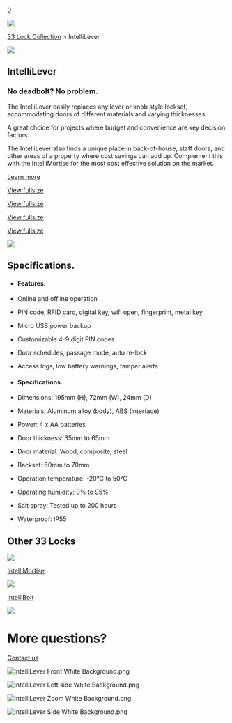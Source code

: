 [0](https://www.33lock.com/cart)

![](https://images.squarespace-cdn.com/content/v1/64864a0f6459c271adb893d5/8cdbd17f-2901-4e03-b844-7429cb030e73/Untitled+design+%289%29.jpg?format=2500w)

[33 Lock Collection](https://www.33lock.com/collection) \> IntelliLever

![](https://images.squarespace-cdn.com/content/v1/64864a0f6459c271adb893d5/e50db680-1ee4-4588-91a9-2e1db05ba666/IntelliLever+Front+Transparent.png?format=2500w)

## IntelliLever

### No deadbolt? No problem.

The IntelliLever easily replaces any lever or knob style lockset, accommodating doors of different materials and varying thicknesses.

A great choice for projects where budget and convenience are key decision factors.

The IntelliLever also finds a unique place in back-of-house, staff doors, and other areas of a property where cost savings can add up. Complement this with the IntelliMortise for the most cost effective solution on the market.

[Learn more](https://www.33lock.com/collection/intellilever?itemId=17n14jtcub310fu26yr1dlmw585x48)

[View fullsize](https://www.33lock.com/collection/intellilever?itemId=17n14jtcub310fu26yr1dlmw585x48)

[View fullsize](https://www.33lock.com/collection/intellilever?itemId=cr7264kiclx0q9kukmw32g6vllt2wl)

[View fullsize](https://www.33lock.com/collection/intellilever?itemId=945ewnvlqj9rgt26dwhxbzrrxabs2m)

[View fullsize](https://www.33lock.com/collection/intellilever?itemId=qy5uqxhuy6e4e4gr6bt9q4ii3bs9qf)

![](https://images.squarespace-cdn.com/content/v1/64864a0f6459c271adb893d5/a6c930b8-eea9-4aa5-b88f-30cbce3a88fd/4.jpg?format=2500w)

## Specifications.

- #### Features.






- Online and offline operation

- PIN code, RFID card, digital key, wifi open, fingerprint, metal key

- Micro USB power backup

- Customizable 4-9 digit PIN codes

- Door schedules, passage mode, auto re-lock

- Access logs, low battery warnings, tamper alerts


- #### Specifications.






- Dimensions: 195mm (H), 72mm (W), 24mm (D)

- Materials: Aluminum alloy (body), ABS (interface)

- Power: 4 x AA batteries

- Door thickness: 35mm to 65mm

- Door material: Wood, composite, steel

- Backset: 60mm to 70mm

- Operation temperature: -20°C to 50°C

- Operating humidity: 0% to 95%

- Salt spray: Tested up to 200 hours


- Waterproof: IP55


## Other 33 Locks

![](https://images.squarespace-cdn.com/content/v1/64864a0f6459c271adb893d5/9407f798-badb-4d53-81f9-a28a2feea326/IntelliMortise+Silver+Side+Right+White+Background.png?format=2500w)

[IntellIMortise](https://www.33lock.com/collection/intellimortise)

![](https://images.squarespace-cdn.com/content/v1/64864a0f6459c271adb893d5/0cd58311-457e-4df9-b4ac-1e38fe73294e/5.png?format=2500w)

[IntelliBolt](https://www.33lock.com/collection/intellibolt)

![](https://images.squarespace-cdn.com/content/v1/5ec321c2af33de48734cc929/7981a6b2-6661-493c-b9dc-654a4b537c39/04_CIRCLE_SHOT_4_0422_03_QC.jpeg?format=2500w)

# More questions?

[Contact us](https://www.33lock.com/collection/intellilever?itemId=17n14jtcub310fu26yr1dlmw585x48)

![IntelliLever Front White Background.png](https://images.squarespace-cdn.com/content/v1/64864a0f6459c271adb893d5/23f7dc78-8be1-4f7e-9cdb-ce7d66d14582/IntelliLever+Front+White+Background.png?format=2500w)

![IntelliLever Left side White Background.png](https://images.squarespace-cdn.com/content/v1/64864a0f6459c271adb893d5/3130e418-5fa7-45ea-abd5-68c95818b1ba/IntelliLever+Left+side+White+Background.png?format=2500w)

![IntelliLever Zoom White Background.png](https://images.squarespace-cdn.com/content/v1/64864a0f6459c271adb893d5/1c48f4ed-6a1c-4ab6-b5ea-6cfadfed5f54/IntelliLever+Zoom+White+Background.png?format=2500w)

![IntelliLever Side White Background.png](https://images.squarespace-cdn.com/content/v1/64864a0f6459c271adb893d5/451d3ea1-6547-4334-897e-fc7d547f2e29/IntelliLever+Side+White+Background.png?format=2500w)
